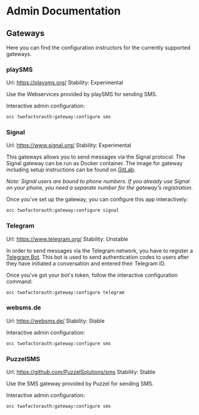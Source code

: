 # Admin Documentation

## Gateways

Here you can find the configuration instructors for the currently supported gateways.

### playSMS
Url: https://playsms.org/
Stability: Experimental

Use the Webservices provided by playSMS for sending SMS.

Interactive admin configuration:
```bash
occ twofactorauth:gateway:configure sms
```

### Signal
Url: https://www.signal.org/
Stability: Experimental

This gateways allows you to send messages via the Signal protocol. The Signal gateway can be
run as Docker container. The image for gateway including setup instructions can be found on
[GitLab](https://gitlab.com/morph027/signal-web-gateway).

*Note: Signal users are bound to phone numbers. If you already use Signal on your phone, you need a separate number for the gateway's registration.*

Once you've set up the gateway, you can configure this app interactively:

```bash
occ twofactorauth:gateway:configure signal
```

### Telegram
Url: https://www.telegram.org/
Stability: Unstable

In order to send messages via the Telegram network, you have to register a [Telegram Bot](https://core.telegram.org/bots). This bot is used to send authentication codes to users after they have initiated a conversation and entered their Telegram ID.

Once you've got your bot's token, follow the interactive configuration command:
```bash
occ twofactorauth:gateway:configure telegram
```

### websms.de
Url: https://websms.de/
Stability: Stable

Interactive admin configuration:
```bash
occ twofactorauth:gateway:configure sms
```

### PuzzelSMS
Url: https://github.com/PuzzelSolutions/sms
Stability: Stable

Use the SMS gateway provided by Puzzel for sending SMS.

Interactive admin configuration:

```bash
occ twofactorauth:gateway:configure sms
```